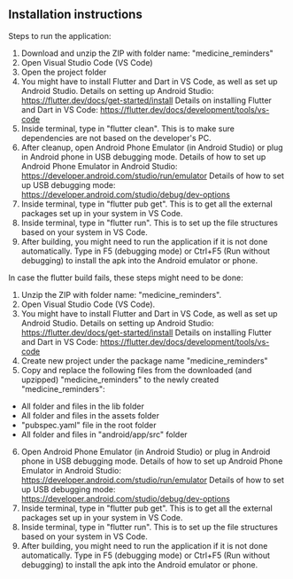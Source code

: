 ## Installation instructions

Steps to run the application:
1) Download and unzip the ZIP with folder name: "medicine_reminders"
2) Open Visual Studio Code (VS Code)
3) Open the project folder
4) You might have to install Flutter and Dart in VS Code, as well as set up Android Studio.
Details on setting up Android Studio: https://flutter.dev/docs/get-started/install
Details on installing Flutter and Dart in VS Code: https://flutter.dev/docs/development/tools/vs-code
4) Inside terminal, type in "flutter clean". This is to make sure dependencies are not based on the developer's PC.
5) After cleanup, open Android Phone Emulator (in Android Studio) or plug in Android phone in USB debugging mode.
Details of how to set up Android Phone Emulator in Android Studio: https://developer.android.com/studio/run/emulator
Details of how to set up USB debugging mode: https://developer.android.com/studio/debug/dev-options
6) Inside terminal, type in "flutter pub get". This is to get all the external packages set up in your system in VS Code.
7) Inside terminal, type in "flutter run". This is to set up the file structures based on your system in VS Code.
8) After building, you might need to run the application if it is not done automatically.
Type in F5 (debugging mode) or Ctrl+F5 (Run without debugging) to install the apk into the Android emulator or phone.


In case the flutter build fails, these steps might need to be done:
1) Unzip the ZIP with folder name: "medicine_reminders".
2) Open Visual Studio Code (VS Code).
3) You might have to install Flutter and Dart in VS Code, as well as set up Android Studio.
Details on setting up Android Studio: https://flutter.dev/docs/get-started/install
Details on installing Flutter and Dart in VS Code: https://flutter.dev/docs/development/tools/vs-code
4) Create new project under the package name "medicine_reminders"
5) Copy and replace the following files from the downloaded (and upzipped) "medicine_reminders" to the newly created "medicine_reminders":
- All folder and files in the lib folder
- All folder and files in the assets folder
- "pubspec.yaml" file in the root folder
- All folder and files in "android/app/src" folder
6) Open Android Phone Emulator (in Android Studio) or plug in Android phone in USB debugging mode.
Details of how to set up Android Phone Emulator in Android Studio: https://developer.android.com/studio/run/emulator
Details of how to set up USB debugging mode: https://developer.android.com/studio/debug/dev-options
7) Inside terminal, type in "flutter pub get". This is to get all the external packages set up in your system in VS Code.
8) Inside terminal, type in "flutter run". This is to set up the file structures based on your system in VS Code.
9) After building, you might need to run the application if it is not done automatically.
Type in F5 (debugging mode) or Ctrl+F5 (Run without debugging) to install the apk into the Android emulator or phone.
